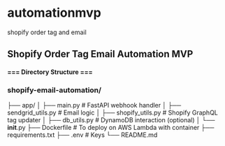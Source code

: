 # automationmvp
shopify order tag and email

## Shopify Order Tag Email Automation MVP

#### === Directory Structure ===
### shopify-email-automation/
├── app/
│   ├── main.py         # FastAPI webhook handler
│   ├── sendgrid_utils.py  # Email logic
│   ├── shopify_utils.py   # Shopify GraphQL tag updater
│   ├── db_utils.py     # DynamoDB interaction (optional)
│   └── __init__.py
├── Dockerfile          # To deploy on AWS Lambda with container
├── requirements.txt
├── .env                # Keys
└── README.md
